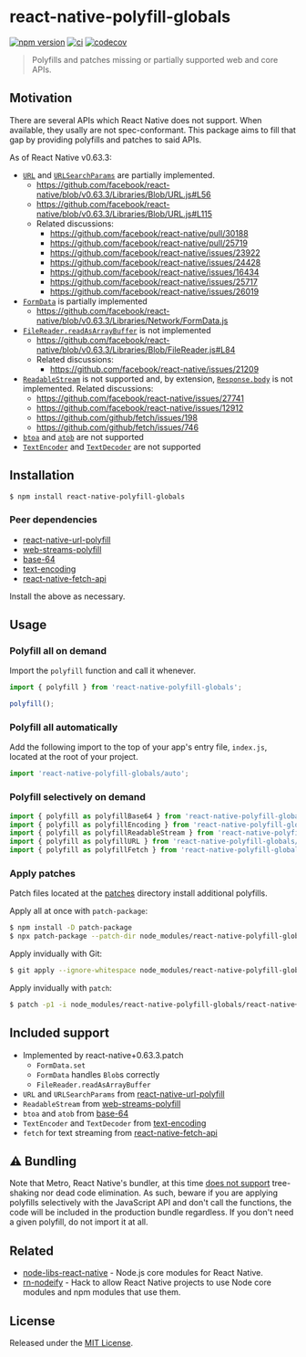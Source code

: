 # react-native-polyfill-globals

[![npm version](https://img.shields.io/npm/v/react-native-polyfill-globals.svg)](https://www.npmjs.com/package/react-native-polyfill-globals)
[![ci](https://github.com/acostalima/react-native-polyfill-globals/workflows/Node%20CI/badge.svg)](https://github.com/acostalima/react-native-polyfill-globals/actions)
[![codecov](https://codecov.io/gh/acostalima/react-native-polyfill-globals/badge.svg?branch=master)](https://codecov.io/gh/acostalima/react-native-polyfill-globals?branch=master)

> Polyfills and patches missing or partially supported web and core APIs.

## Motivation

There are several APIs which React Native does not support. When available, they usally are not spec-conformant. This package aims to fill that gap by providing polyfills and patches to said APIs.

As of React Native v0.63.3:
- [`URL`](https://developer.mozilla.org/en-US/docs/Web/API/URL) and [`URLSearchParams`](https://developer.mozilla.org/en-US/docs/Web/API/URLSearchParams) are partially implemented.
    - https://github.com/facebook/react-native/blob/v0.63.3/Libraries/Blob/URL.js#L56
    - https://github.com/facebook/react-native/blob/v0.63.3/Libraries/Blob/URL.js#L115
    - Related discussions:
        - https://github.com/facebook/react-native/pull/30188
        - https://github.com/facebook/react-native/pull/25719
        - https://github.com/facebook/react-native/issues/23922
        - https://github.com/facebook/react-native/issues/24428
        - https://github.com/facebook/react-native/issues/16434
        - https://github.com/facebook/react-native/issues/25717
        - https://github.com/facebook/react-native/issues/26019
- [`FormData`](https://developer.mozilla.org/en-US/docs/Web/API/FormData) is partially implemented
    - https://github.com/facebook/react-native/blob/v0.63.3/Libraries/Network/FormData.js
- [`FileReader.readAsArrayBuffer`](https://developer.mozilla.org/en-US/docs/Web/API/FileReader/readAsArrayBuffer) is not implemented
    - https://github.com/facebook/react-native/blob/v0.63.3/Libraries/Blob/FileReader.js#L84
    - Related discussions:
        - https://github.com/facebook/react-native/issues/21209
- [`ReadableStream`](https://developer.mozilla.org/en-US/docs/Web/API/ReadableStream) is not supported and, by extension, [`Response.body`](https://developer.mozilla.org/en-US/docs/Web/API/Body/body) is not implemented. Related discussions:
    - https://github.com/facebook/react-native/issues/27741
    - https://github.com/facebook/react-native/issues/12912
    - https://github.com/github/fetch/issues/198
    - https://github.com/github/fetch/issues/746
- [`btoa`](https://developer.mozilla.org/en-US/docs/Web/API/WindowOrWorkerGlobalScope/btoa) and [`atob`](https://developer.mozilla.org/en-US/docs/Web/API/WindowOrWorkerGlobalScope/atob) are not supported
- [`TextEncoder`](https://developer.mozilla.org/en-US/docs/Web/API/TextEncoder) and [`TextDecoder`](https://developer.mozilla.org/en-US/docs/Web/API/TextDecoder) are not supported

## Installation

```sh
$ npm install react-native-polyfill-globals
```

### Peer dependencies

- [react-native-url-polyfill](https://github.com/charpeni/react-native-url-polyfill)
- [web-streams-polyfill](https://github.com/MattiasBuelens/web-streams-polyfill)
- [base-64](https://github.com/mathiasbynens/base64)
- [text-encoding](https://github.com/inexorabletash/text-encoding)
- [react-native-fetch-api](https://github.com/react-native-community/fetch)

Install the above as necessary.

## Usage

### Polyfill all on demand

Import the `polyfill` function and call it whenever.

```js
import { polyfill } from 'react-native-polyfill-globals';

polyfill();
```

### Polyfill all automatically

Add the following import to the top of your app's entry file, `index.js`, located at the root of your project.

```js
import 'react-native-polyfill-globals/auto';
```

### Polyfill selectively on demand

```js
import { polyfill as polyfillBase64 } from 'react-native-polyfill-globals/src/base64';
import { polyfill as polyfillEncoding } from 'react-native-polyfill-globals/src/encoding';
import { polyfill as polyfillReadableStream } from 'react-native-polyfill-globals/src/readable-stream';
import { polyfill as polyfillURL } from 'react-native-polyfill-globals/src/url';
import { polyfill as polyfillFetch } from 'react-native-polyfill-globals/src/fetch';
```

### Apply patches

Patch files located at the [patches](patches) directory install additional polyfills.

Apply all at once with `patch-package`:

```sh
$ npm install -D patch-package
$ npx patch-package --patch-dir node_modules/react-native-polyfill-globals/patches
```

Apply invidually with Git:

```sh
$ git apply --ignore-whitespace node_modules/react-native-polyfill-globals/react-native+0.63.3.patch
```

Apply invidually with `patch`:

```sh
$ patch -p1 -i node_modules/react-native-polyfill-globals/react-native+0.63.3.patch
```
## Included support

- Implemented by react-native+0.63.3.patch
    - `FormData.set` 
    - `FormData` handles `Blob`s correctly
    - `FileReader.readAsArrayBuffer`
- `URL` and `URLSearchParams` from [react-native-url-polyfill](https://github.com/charpeni/react-native-url-polyfill)
- `ReadableStream` from [web-streams-polyfill](https://github.com/MattiasBuelens/web-streams-polyfill)
- `btoa` and `atob` from [base-64](https://github.com/mathiasbynens/base64)
- `TextEncoder` and `TextDecoder` from [text-encoding](https://github.com/inexorabletash/text-encoding)
- `fetch` for text streaming from [react-native-fetch-api](https://github.com/react-native-community/fetch)

## ⚠️ Bundling

Note that Metro, React Native's bundler, at this time [does not support](https://github.com/facebook/metro/issues/227) tree-shaking nor dead code elimination. As such, beware if you are applying polyfills selectively with the JavaScript API and don't call the functions, the code will be included in the production bundle regardless. If you don't need a given polyfill, do not import it at all.

## Related

- [node-libs-react-native](https://github.com/parshap/node-libs-react-native) - Node.js core modules for React Native.
- [rn-nodeify](https://github.com/tradle/rn-nodeify) - Hack to allow React Native projects to use Node core modules and npm modules that use them.

## License

Released under the [MIT License](https://www.opensource.org/licenses/mit-license.php).
